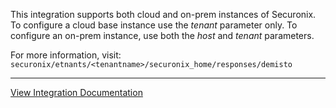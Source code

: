 This integration supports both cloud and on-prem instances of Securonix.
To configure a cloud base instance use the *tenant* parameter only.
To configure an on-prem instance, use both the *host* and *tenant* parameters.

For more information, visit: `securonix/etnants/<tenantname>/securonix_home/responses/demisto` 

---
[View Integration Documentation](https://xsoar.pan.dev/docs/reference/integrations/securonix)